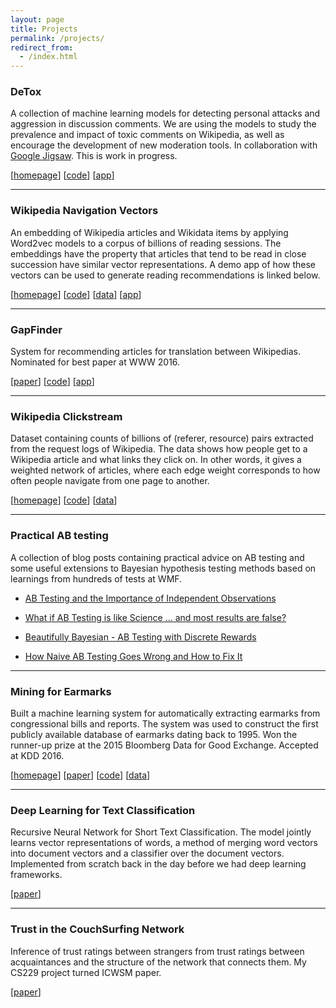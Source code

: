 ```yaml
---
layout: page
title: Projects
permalink: /projects/
redirect_from:
  - /index.html
---
```



### DeTox 
A collection of machine learning models for detecting personal attacks and aggression in discussion comments. We are using the models to study the prevalence and impact of toxic comments on Wikipedia, as well as encourage the development of new moderation tools. In collaboration with [Google Jigsaw](https://jigsaw.google.com). This is work in progress.

[[homepage](https://meta.wikimedia.org/wiki/Research:Detox/Research)] [[code](https://github.com/ewulczyn/wiki-detox)] [[app](https://wikidetox.appspot.com/)]

___

### Wikipedia Navigation Vectors

An embedding of Wikipedia articles and Wikidata items by applying Word2vec models to a corpus of billions of reading sessions. The embeddings have the property that articles that tend to be read in close succession have similar vector representations. A demo app of how these vectors can be used to generate reading recommendations is linked below.

[[homepage](https://meta.wikimedia.org/wiki/Research:Wikipedia_Navigation_Vectors)] [[code](https://github.com/ewulczyn/wiki-vectors)] [[data](https://meta.wikimedia.org/wiki/Research:Wikipedia_Navigation_Vectors)] [[app](https://tools.wmflabs.org/readmore/)]

___

### GapFinder 

System for recommending articles for translation between Wikipedias. Nominated for best paper at WWW 2016.

[[paper](http://arxiv.org/abs/1604.03235)] [[code](https://github.com/ewulczyn/wiki-gapfinder)] [[app](http://recommend.wmflabs.org)]

___


### Wikipedia Clickstream

Dataset containing counts of billions of (referer, resource) pairs extracted from the request logs of Wikipedia. The data shows how people get to a Wikipedia article and what links they click on. In other words, it gives a weighted network of articles, where each edge weight corresponds to how often people navigate from one page to another.

[[homepage](https://meta.wikimedia.org/wiki/Research:Wikipedia_clickstream)] [[code](https://github.com/ewulczyn/wiki-clickstream)] [[data](https://figshare.com/articles/Wikipedia_Clickstream/1305770)]

___

### Practical AB testing

A collection of blog posts containing practical advice on AB testing and some useful extensions to Bayesian hypothesis testing methods based on learnings from hundreds of tests at WMF.


- <a href="{{ site.baseurl }}/ab_testing_and_independence">AB Testing and the Importance of Independent Observations</a>

- <a href="{{ site.baseurl }}/what_if_ab_testing_is_like_science">What if AB Testing is like Science ... and most results are false?</a>

- <a href="{{ site.baseurl }}/ab_testing_with_multinomial_data">Beautifully Bayesian - AB Testing with Discrete Rewards</a>

- <a href="{{ site.baseurl }}/how_naive_ab_testing_goes_wrong/">How Naive AB Testing Goes Wrong and How to Fix It</a>


___

### Mining for Earmarks

Built a machine learning system for automatically extracting earmarks from congressional bills and reports. The system was used to construct the first publicly available database of earmarks dating back to 1995. Won the runner-up prize at the 2015 Bloomberg Data for Good Exchange. Accepted at KDD 2016.

[[homepage](https://dssg.uchicago.edu/earmarks)] [<a href="{{ site.baseurl }}/images/identifying-earmarks-congressional.pdf">paper</a>] [[code](https://github.com/dssg/machine_learning_legislation)] [[data](https://dssg.uchicago.edu/earmarks)]

___

### Deep Learning for Text Classification

Recursive Neural Network for Short Text Classification. The model jointly learns vector representations of words, a method of merging word vectors into document vectors and a classifier over the document vectors. Implemented from scratch back in the day before we had deep learning frameworks.

[[paper](http://clementinejacoby.com/softmax_rnn_224.pdf)]

___

### Trust in the CouchSurfing Network

Inference of trust ratings between strangers from trust ratings
between acquaintances and the structure of the network
that connects them. My CS229 project turned ICWSM paper.

[[paper](https://web.stanford.edu/~cgpotts/papers/OvergoorWulczynPotts.pdf)]
